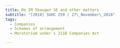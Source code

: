 ```yaml
---
title: Re IM Skaugen SE and other matters 
subtitle: "[2018] SGHC 259 / 27\_November\_2018"
tags:
  - Companies
  - Schemes of arrangement
  - Moratorium under s 211B Companies Act

---
```


